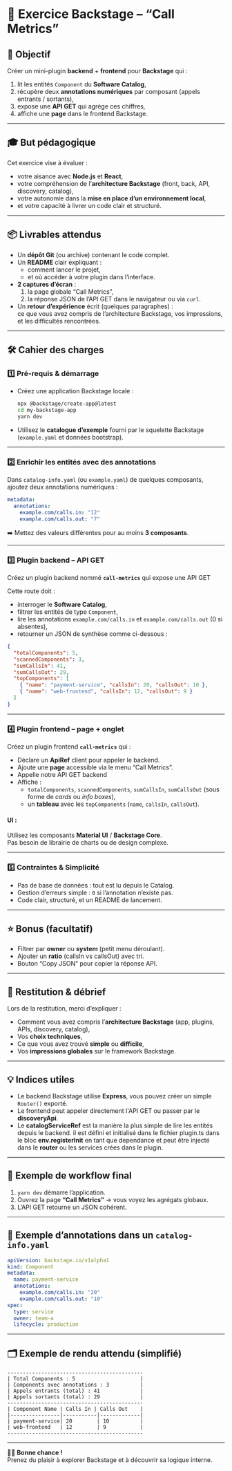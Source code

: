 # 🎯 Exercice Backstage – “Call Metrics”

## 🧩 Objectif

Créer un mini-plugin **backend** + **frontend** pour **Backstage** qui :

1. lit les entités `Component` du **Software Catalog**,
2. récupère deux **annotations numériques** par composant (appels entrants / sortants),
3. expose une **API GET** qui agrège ces chiffres,
4. affiche une **page** dans le frontend Backstage.

---

## 🎓 But pédagogique

Cet exercice vise à évaluer :
- votre aisance avec **Node.js** et **React**,  
- votre compréhension de l’**architecture Backstage** (front, back, API, discovery, catalog),  
- votre autonomie dans la **mise en place d’un environnement local**,  
- et votre capacité à livrer un code clair et structuré.

---

## 📦 Livrables attendus

- Un **dépôt Git** (ou archive) contenant le code complet.
- Un **README** clair expliquant :
  - comment lancer le projet,
  - et où accéder à votre plugin dans l’interface.
- **2 captures d’écran** :
  1. la page globale “Call Metrics”,
  2. la réponse JSON de l’API GET dans le navigateur ou via `curl`.
- Un **retour d’expérience** écrit (quelques paragraphes) :  
  ce que vous avez compris de l’architecture Backstage, vos impressions, et les difficultés rencontrées.

---

## 🛠️ Cahier des charges

### 1️⃣ Pré-requis & démarrage

- Créez une application Backstage locale :
  ```bash
  npx @backstage/create-app@latest
  cd my-backstage-app
  yarn dev
  ```
- Utilisez le **catalogue d’exemple** fourni par le squelette Backstage (`example.yaml` et données bootstrap).

---

### 2️⃣ Enrichir les entités avec des annotations

Dans `catalog-info.yaml` (ou `example.yaml`) de quelques composants, ajoutez deux annotations numériques :

```yaml
metadata:
  annotations:
    example.com/calls.in: "12"
    example.com/calls.out: "7"
```

➡️ Mettez des valeurs différentes pour au moins **3 composants**.

---

### 3️⃣ Plugin **backend** – API GET

Créez un plugin backend nommé **`call-metrics`** qui expose une API GET

Cette route doit :
- interroger le **Software Catalog**,
- filtrer les entités de type `Component`,
- lire les annotations `example.com/calls.in` et `example.com/calls.out` (0 si absentes),
- retourner un JSON de synthèse comme ci-dessous :

```json
{
  "totalComponents": 5,
  "scannedComponents": 3,
  "sumCallsIn": 41,
  "sumCallsOut": 29,
  "topComponents": [
    { "name": "payment-service", "callsIn": 20, "callsOut": 10 },
    { "name": "web-frontend", "callsIn": 12, "callsOut": 9 }
  ]
}
```

---

### 4️⃣ Plugin **frontend** – page + onglet

Créez un plugin frontend **`call-metrics`** qui :
- Déclare un **ApiRef** client pour appeler le backend.
- Ajoute une **page** accessible via le menu “Call Metrics”.
- Appelle notre API GET backend
- Affiche :
  - `totalComponents`, `scannedComponents`, `sumCallsIn`, `sumCallsOut` (sous forme de *cards* ou *info boxes*),
  - un **tableau** avec les `topComponents` (`name`, `callsIn`, `callsOut`).

#### UI :
Utilisez les composants **Material UI** / **Backstage Core**.  
Pas besoin de librairie de charts ou de design complexe.

---

### 5️⃣ Contraintes & Simplicité

- Pas de base de données : tout est lu depuis le Catalog.
- Gestion d’erreurs simple : `0` si l’annotation n’existe pas.
- Code clair, structuré, et un README de lancement.


---

## ⭐ Bonus (facultatif)

- Filtrer par **owner** ou **system** (petit menu déroulant).
- Ajouter un **ratio** (callsIn vs callsOut) avec tri.
- Bouton “Copy JSON” pour copier la réponse API.

---

## 🧠 Restitution & débrief

Lors de la restitution, merci d’expliquer :
- Comment vous avez compris l’**architecture Backstage** (app, plugins, APIs, discovery, catalog),
- Vos **choix techniques**,
- Ce que vous avez trouvé **simple** ou **difficile**,
- Vos **impressions globales** sur le framework Backstage.

---

## 💡 Indices utiles

- Le backend Backstage utilise **Express**, vous pouvez créer un simple `Router()` exporté.
- Le frontend peut appeler directement l'API GET ou passer par le **discoveryApi**.
- Le **catalogServiceRef** est la manière la plus simple de lire les entités depuis le backend. il est défini et initialisé dans le fichier plugin.ts dans le bloc **env.registerInit** en tant que dependance et peut être injecté dans le **router** ou les services crées dans le plugin.

---

## 🚀 Exemple de workflow final

1. `yarn dev` démarre l’application.  
2. Ouvrez la page **“Call Metrics”** → vous voyez les agrégats globaux.
3. L’API GET retourne un JSON cohérent.  

---

## 📎 Exemple d’annotations dans un `catalog-info.yaml`

```yaml
apiVersion: backstage.io/v1alpha1
kind: Component
metadata:
  name: payment-service
  annotations:
    example.com/calls.in: "20"
    example.com/calls.out: "10"
spec:
  type: service
  owner: team-a
  lifecycle: production
```

---

## 🗂️ Exemple de rendu attendu (simplifié)

```
--------------------------------------------
| Total Components : 5                     |
| Components avec annotations : 3          |
| Appels entrants (total) : 41             |
| Appels sortants (total) : 29             |
--------------------------------------------
| Component Name | Calls In | Calls Out    |
|----------------|-----------|-------------|
| payment-service| 20        | 10          |
| web-frontend   | 12        | 9           |
--------------------------------------------
```

---

👨‍💻 **Bonne chance !**  
Prenez du plaisir à explorer Backstage et à découvrir sa logique interne.
